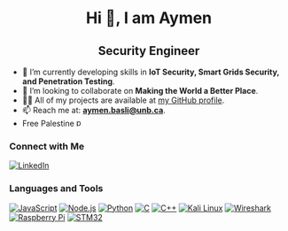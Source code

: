 <h1 align="center">Hi 👋, I am Aymen</h1>
<h2 align="center">Security Engineer</h2>

- 🌱 I’m currently developing skills in **IoT Security, Smart Grids Security, and Penetration Testing**.
- 👯 I’m looking to collaborate on **Making the World a Better Place**.
- 👨‍💻 All of my projects are available at [my GitHub profile](https://github.com/aymen99tn/aymen99tn).
- 📫 Reach me at: **aymen.basli@unb.ca**.
- Free Palestine <img width="15" height="15" alt="ps" src="https://github.com/user-attachments/assets/b7f90e78-0605-45bd-9d4b-78f37eeed467" />


### Connect with Me
[![LinkedIn](https://img.shields.io/badge/LinkedIn-aymen--basly-blue?style=flat&logo=linkedin)](https://www.linkedin.com/in/aymen-basly/)

### Languages and Tools
[![JavaScript](https://img.shields.io/badge/JavaScript-F7DF1E?style=flat&logo=javascript&logoColor=black)](https://www.javascript.com/)
[![Node.js](https://img.shields.io/badge/Node.js-339933?style=flat&logo=node.js&logoColor=white)](https://nodejs.org/en)
[![Python](https://img.shields.io/badge/Python-3776AB?style=flat&logo=python&logoColor=white)](https://www.python.org/)
[![C](https://img.shields.io/badge/C-A8B9CC?style=flat&logo=c&logoColor=white)](https://www.programiz.com/c-programming)
[![C++](https://img.shields.io/badge/C++-00599C?style=flat&logo=c%2B%2B&logoColor=white)](https://www.programiz.com/cpp-programming)
[![Kali Linux](https://img.shields.io/badge/Kali_Linux-557C94?style=flat&logo=kalilinux&logoColor=white)](https://www.kali.org/)
[![Wireshark](https://img.shields.io/badge/Wireshark-1679A7?style=flat&logo=wireshark&logoColor=white)](https://www.wireshark.org/)
[![Raspberry Pi](https://img.shields.io/badge/Raspberry_Pi-A22846?style=flat&logo=raspberry-pi&logoColor=white)](https://www.raspberrypi.com/)
[![STM32](https://img.shields.io/badge/STM32-03234B?style=flat&logo=stmicroelectronics&logoColor=white)](https://www.st.com/en/microcontrollers-microprocessors/stm32-32-bit-arm-cortex-mcus.html)

